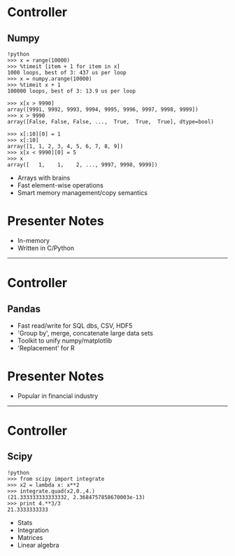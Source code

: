 # Controller

## Numpy

    !python
    >>> x = range(10000)
    >>> %timeit [item + 1 for item in x]
    1000 loops, best of 3: 437 us per loop
    >>> x = numpy.arange(10000)
    >>> %timeit x + 1
    100000 loops, best of 3: 13.9 us per loop

    >>> x[x > 9990]
    array([9991, 9992, 9993, 9994, 9995, 9996, 9997, 9998, 9999])
    >>> x > 9990
    array([False, False, False, ...,  True,  True,  True], dtype=bool)

    >>> x[:10][0] = 1
    >>> x[:10]
    array([1, 1, 2, 3, 4, 5, 6, 7, 8, 9])
    >>> x[x < 9990][0] = 5
    >>> x
    array([   1,    1,    2, ..., 9997, 9998, 9999])

- Arrays with brains
- Fast element-wise operations
- Smart memory management/copy semantics

# Presenter Notes

- In-memory
- Written in C/Python

--------------------------------------------------

# Controller

## Pandas

- Fast read/write for SQL dbs, CSV, HDF5
- 'Group by', merge, concatenate large data sets
- Toolkit to unify numpy/matplotlib
- 'Replacement' for R

# Presenter Notes

- Popular in financial industry

--------------------------------------------------

# Controller

## Scipy

    !python
    >>> from scipy import integrate
    >>> x2 = lambda x: x**2
    >>> integrate.quad(x2,0.,4.)
    (21.333333333333332, 2.3684757858670003e-13)
    >>> print 4.**3/3
    21.3333333333

- Stats
- Integration
- Matrices
- Linear algebra
